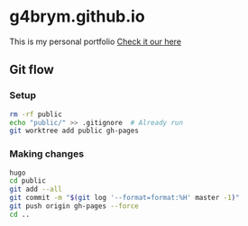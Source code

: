 # g4brym.github.io
This is my personal portfolio
[Check it our here](https://gm.uuid.pt)


## Git flow
### Setup
```bash
rm -rf public
echo "public/" >> .gitignore  # Already run
git worktree add public gh-pages
```

### Making changes
```bash
hugo
cd public
git add --all
git commit -m "$(git log '--format=format:%H' master -1)"
git push origin gh-pages --force
cd ..
```
